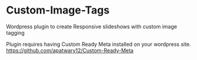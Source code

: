 # Custom-Image-Tags
Wordpress plugin to create Responsive slideshows with custom image tagging


Plugin requires having Custom Ready Meta installed on your wordpress site.
https://github.com/apatwary12/Custom-Ready-Meta
